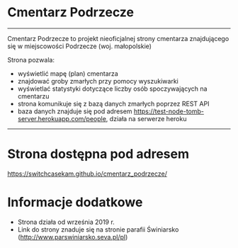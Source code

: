 # Cmentarz Podrzecze
---
Cmentarz Podrzecze to projekt nieoficjalnej strony cmentarza znajdującego się w miejscowości Podrzecze (woj. małopolskie)

Strona pozwala: 
  - wyświetlić mapę (plan) cmentarza
  - znajdować groby zmarłych przy pomocy wyszukiwarki
  - wyświetlać statystyki dotyczące liczby osób spoczywających na cmentarzu
  - strona komunikuje się z bazą danych zmarłych poprzez REST API
  - baza danych znajduje się pod adresem https://test-node-tomb-server.herokuapp.com/people, działa na serwerze heroku

---
# Strona dostępna pod adresem
https://switchcasekam.github.io/cmentarz_podrzecze/

# Informacje dodatkowe

  - Strona działa od września 2019 r.
  - Link do strony znaduje się na stronie parafii Świniarsko (http://www.parswiniarsko.seva.pl/pl)
